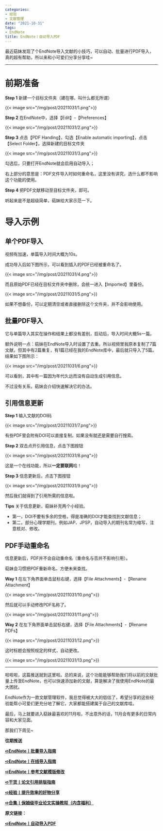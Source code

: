 ```yaml
---
categories:
- 经验
- 文献管理
date: "2021-10-31"
tags:
- EndNote
title: EndNote丨自动导入PDF
---
```

最近萜妹发现了个EndNote导入文献的小技巧，可以自动、批量进行PDF导入，真的超有帮助，所以来和小可爱们分享分享哇~

<!--more-->

---

# **前期准备**

**Step 1** 新建一个目标文件夹（建在哪、叫什么都无所谓）

{{< image src="/img/post/20211031/1.png">}}

**Step 2** 在EndNote中，选择【Edit】-【Preferences】

{{< image src="/img/post/20211031/2.png">}}

**Step 3** 点击【PDF Handing】，勾选【Enable automatic importing】，点击【Select Folder】，选择新建的目标文件夹

{{< image src="/img/post/20211031/3.png">}}

勾选后，只要打开EndNote就会启用自动导入；

右上部分的意思是：PDF文件导入时如何重命名，这里没有讲究，选什么都不影响这个功能的使用。

**Step 4** 把PDF文献移动至目标文件夹，即可。

听起来是不是超级简单，萜妹给大家示范一下。

# **导入示例**

## **单个PDF导入** 

视频有加速，单篇导入时间大概为10s。

成功导入后如下图所示，可以看到插入的PDF已经被重命名了。

{{< image src="/img/post/20211031/4.png">}}

而且原始PDF已经在目标文件夹中删除，会统一进入【Imported】里备份。

{{< image src="/img/post/20211031/5.png">}}

如果不想备份，可以定期清空或者直接删除这个文件夹，并不会影响使用。

## **批量PDF导入**

它与单篇导入其实在操作和结果上都没有差别，启动后，导入时间大概5s一篇。

额外说明一点：萜妹在EndNote导入时设置了去重。所以视频里我原本复制了7篇文献，但其中有2篇重复，有1篇已经在我的EndNote库中，最后就只导入了5篇。结果如下图所示：

{{< image src="/img/post/20211031/6.png">}}

可以看到，其中有一篇因为年代久远而没有自动生成引用信息。

不过没有关系，萜妹会介绍快速解决它的办法。

## **引用信息更新**

**Step 1** 输入文献的DOI码

{{< image src="/img/post/20211031/7.png">}}

有些PDF里会附有DOI可以直接复制，如果没有就还是需要自行搜索。

**Step 2** 双击点开引用信息，点击下图按钮

{{< image src="/img/post/20211031/8.png">}}

这是一个在线功能，所以**一定要联网**哈！

**Step 3** 信息更新后，点击下图按钮

{{< image src="/img/post/20211031/9.png">}}

然后我们就得到了引用所需的信息啦。

**Tips** 关于信息更新，萜妹补充两个小经验。

- 第一，DOI不要有多余的空格，得是准确的DOI才能查找到文献信息；
- 第二，部分心理学期刊，例如JAP、JPSP，自动导入的期刊名常为缩写，注意核对、修改。

## **PDF手动重命名**

信息更新后，PDF并不会自动重命名（重命名与否并不影响引用）。

萜妹会习惯把PDF重新命名，方便未来查找。

**Way 1** 在左下角界面单击鼠标右键，选择【File Attachments】-【Rename Attachment】

{{< image src="/img/post/20211031/10.png">}}

然后就可以手动修改PDF名称了。

{{< image src="/img/post/20211031/11.png">}}

**Way 2** 在左下角界面单击鼠标右键，选择【File Attachments】-【Rename PDFs】

{{< image src="/img/post/20211031/12.png">}}

这时标题会按照规定的样式，自动更改。

{{< image src="/img/post/20211031/13.png">}}


---

啦啦啦，这篇推送就到这里啦。总的来说，这个功能能够帮助我们将以前的文献批量上传至EndNote，也可以快速添加新的文献，算是解决了我使用EndNote的最大困扰。

EndNote作为一款文献管理软件，我总觉得被大大的低估了，希望分享的这些经验能帮小可爱们更充分地了解它，大家都能搭建属于自己的文献库哇。

最后，马上就要进入萜妹最喜欢的11月啦，不出意外的话，11月会有更多的日常内容和大家见面。

那我们下周见~

**往期推送**

**[➪EndNote丨批量导入指南](https://mp.weixin.qq.com/s?__biz=MzIwMDk1OTM2OQ==&mid=2247485830&idx=1&sn=d23f298b43de8a69e4511b6e64b642b1&chksm=96f47d60a183f476c1b3286f6102d28b2d3c4ef319e0482ce93b12ce0b06b02db3f146052ee2&token=796075983&lang=zh_CN&scene=21#wechat_redirect)**

**[➪EndNote丨在线导入指南](https://mp.weixin.qq.com/s?__biz=MzIwMDk1OTM2OQ==&mid=2247485837&idx=1&sn=401a85546a70ec47d36fbb2dc738a1b7&chksm=96f47d6ba183f47d265057f7a2c3bb4a82c99f27ee7b636cb3efb93d32058407abd01602a43a&token=796075983&lang=zh_CN&scene=21#wechat_redirect)**

**[➪EndNote丨参考文献模版修改](http://mp.weixin.qq.com/s?__biz=MzIwMDk1OTM2OQ==&mid=2247485326&idx=1&sn=594ce9da3f58ab113480e97532af81d2&chksm=96f47368a183fa7e2f788114237658d6db1623d01789d251af066f7590276011b9a7c870f3bc&scene=21#wechat_redirect)**

**[➪干货丨论文引用排版指南](https://mp.weixin.qq.com/s?__biz=MzIwMDk1OTM2OQ==&mid=2247484874&idx=1&sn=6ad4750ef642f957726c6b75c2d0d003&chksm=96f4712ca183f83a528b233afce00a29818df8a3c7dcaecfd708512088c30801664d1bd31b96&token=1020863386&lang=zh_CN&scene=21#wechat_redirect)**

**[➪经验丨提升效率的好物分享](https://mp.weixin.qq.com/s?__biz=MzIwMDk1OTM2OQ==&mid=2247485982&idx=1&sn=1dc868f31bb3ae924e10dae577cecc67&chksm=96f47ef8a183f7eedd7d34473a8d5c950f6b49451754a6db7a22d155abd4ed2209ab112ef6b4&token=1020863386&lang=zh_CN&scene=21#wechat_redirect)**

**[➪合集丨保姆级毕业论文实操教程（内含福利）](https://mp.weixin.qq.com/s?__biz=MzIwMDk1OTM2OQ==&mid=2247485343&idx=1&sn=d99456fc386248f9ac26fdfddf5376c9&chksm=96f47379a183fa6f339773e5ae8442811954f233fb300afa67e3aef6f5c2bb36dbefc3c96bd2&token=1840594190&lang=zh_CN&scene=21#wechat_redirect)**

**原文链接：**

**[➪EndNote丨自动导入PDF](https://mp.weixin.qq.com/s?__biz=MzIwMDk1OTM2OQ==&mid=2247486025&idx=1&sn=2b9cdd6159d81d895a6bc99033deaa33&chksm=96f47eafa183f7b9e7b344aa42d8988819a7b102d558d22fba3795f209c16e54eea4a708d13e#rd)**